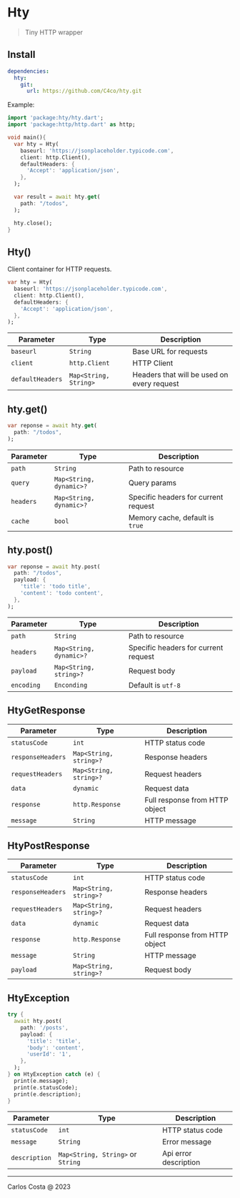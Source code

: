 # Hty

>Tiny HTTP wrapper

## Install

```yaml
dependencies:
  hty:
    git:
      url: https://github.com/C4co/hty.git
```

Example:

```dart
import 'package:hty/hty.dart';
import 'package:http/http.dart' as http;

void main(){
  var hty = Hty(
    baseurl: 'https://jsonplaceholder.typicode.com',
    client: http.Client(),
    defaultHeaders: {
      'Accept': 'application/json',
    },
  );

  var result = await hty.get(
    path: "/todos",
  );

  hty.close();
}
```

## Hty()

Client container for HTTP requests.

```dart
var hty = Hty(
  baseurl: 'https://jsonplaceholder.typicode.com',
  client: http.Client(),
  defaultHeaders: {
    'Accept': 'application/json',
  },
);
```

| Parameter        | Type                  | Description                                |
| ---------------- | --------------------- | ------------------------------------------ |
| `baseurl`        | `String`              | Base URL for requests                      |
| `client`         | `http.Client`         | HTTP Client                                |
| `defaultHeaders` | `Map<String, String>` | Headers that will be used on every request |

## hty.get()

```dart
var reponse = await hty.get(
  path: "/todos",
);
```

| Parameter | Type                    | Description                          |
| --------- | ----------------------- | ------------------------------------ |
| `path`    | `String`                | Path to resource                     |
| `query`   | `Map<String, dynamic>?` | Query params                         |
| `headers` | `Map<String, dynamic>?` | Specific headers for current request |
| `cache`   | `bool`                  | Memory cache, default is `true`      |

## hty.post()

```dart
var reponse = await hty.post(
  path: "/todos",
  payload: {
    'title': 'todo title',
    'content': 'todo content',
  },
);
```

| Parameter  | Type                    | Description                          |
| ---------- | ----------------------- | ------------------------------------ |
| `path`     | `String`                | Path to resource                     |
| `headers`  | `Map<String, dynamic>?` | Specific headers for current request |
| `payload`  | `Map<String, string>?`  | Request body                         |
| `encoding` | `Enconding`             | Default is `utf-8`                   |

## HtyGetResponse

| Parameter         | Type                   | Description                    |
| ----------------- | ---------------------- | ------------------------------ |
| `statusCode`      | `int`                  | HTTP status code               |
| `responseHeaders` | `Map<String, string>?` | Response headers               |
| `requestHeaders`  | `Map<String, string>?` | Request headers                |
| `data`            | `dynamic`              | Request data                   |
| `response`        | `http.Response`        | Full response from HTTP object |
| `message`         | `String`               | HTTP message                   |

## HtyPostResponse

| Parameter         | Type                   | Description                    |
| ----------------- | ---------------------- | ------------------------------ |
| `statusCode`      | `int`                  | HTTP status code               |
| `responseHeaders` | `Map<String, string>?` | Response headers               |
| `requestHeaders`  | `Map<String, string>?` | Request headers                |
| `data`            | `dynamic`              | Request data                   |
| `response`        | `http.Response`        | Full response from HTTP object |
| `message`         | `String`               | HTTP message                   |
| `payload`         | `Map<String, string>?` | Request body                   |

## HtyException

```dart
try {
  await hty.post(
    path: '/posts',
    payload: {
      'title': 'title',
      'body': 'content',
      'userId': '1',
    },
  );
} on HtyException catch (e) {
  print(e.message);
  print(e.statusCode);
  print(e.description);
}
```

| Parameter     | Type                              | Description           |
| ------------- | --------------------------------- | --------------------- |
| `statusCode`  | `int`                             | HTTP status code      |
| `message`     | `String`                          | Error message         |
| `description` | `Map<String, String>` or `String` | Api error description |

---

Carlos Costa @ 2023
